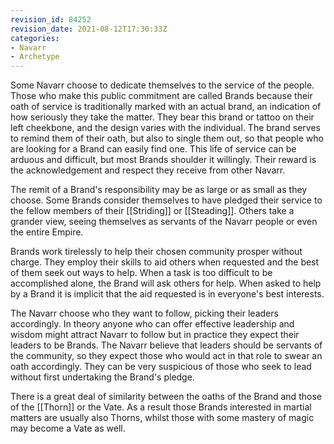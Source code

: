 ```yaml
---
revision_id: 84252
revision_date: 2021-08-12T17:30:33Z
categories:
- Navarr
- Archetype
---
```



Some Navarr choose to dedicate themselves to the service of the people. Those who make this public commitment are called Brands because their oath of service is traditionally marked with an actual brand, an indication of how seriously they take the matter. They bear this brand or tattoo on their left cheekbone, and the design varies with the individual. The brand serves to remind them of their oath, but also to single them out, so that people who are looking for a Brand can easily find one. This life of service can be arduous and difficult, but most Brands shoulder it willingly. Their reward is the acknowledgement and respect they receive from other Navarr.

The remit of a Brand's responsibility may be as large or as small as they choose. Some Brands consider themselves to have pledged their service to the fellow members of their [[Striding]] or [[Steading]]. Others take a grander view, seeing themselves as servants of the Navarr people or even the entire Empire. 

Brands work tirelessly to help their chosen community prosper without charge. They employ their skills to aid others when requested and the best of them seek out ways to help. When a task is too difficult to be accomplished alone, the Brand will ask others for help. When asked to help by a Brand it is implicit that the aid requested is in everyone's best interests.

The Navarr choose who they want to follow, picking their leaders accordingly. In theory anyone who can offer effective leadership and wisdom might attract Navarr to follow but in practice they expect their leaders to be Brands. The Navarr believe that leaders should be servants of the community, so they expect those who would act in that role to swear an oath accordingly. They can be very suspicious of those who seek to lead without first undertaking the Brand's pledge.

There is a great deal of similarity between the oaths of the Brand and those of the [[Thorn]] or the Vate. As a result those Brands interested in martial matters are usually also Thorns, whilst those with some mastery of magic may become a Vate as well.

